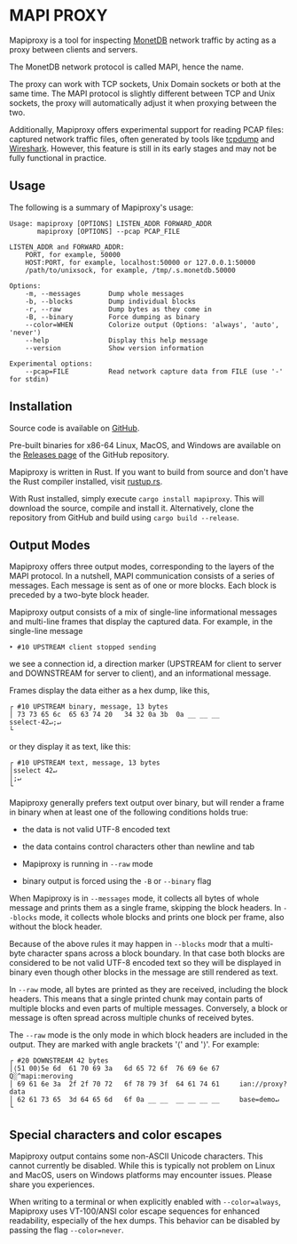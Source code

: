 MAPI PROXY
==========

Mapiproxy is a tool for inspecting [MonetDB](https://www.monetdb.org/)
network traffic by acting as a proxy between clients and servers.

The MonetDB network protocol is called MAPI, hence the name.

The proxy can work with TCP sockets, Unix Domain sockets or both at the same
time. The MAPI protocol is slightly different between TCP and Unix sockets, the
proxy will automatically adjust it when proxying between the two.

Additionally, Mapiproxy offers experimental support for reading PCAP files:
captured network traffic files, often generated by tools like
[tcpdump](https://www.tcpdump.org/) and [Wireshark](https://www.wireshark.org/).
However, this feature is still in its early stages and may not be fully
functional in practice.

## Usage

The following is a summary of Mapiproxy's usage:

```plain
Usage: mapiproxy [OPTIONS] LISTEN_ADDR FORWARD_ADDR
       mapiproxy [OPTIONS] --pcap PCAP_FILE

LISTEN_ADDR and FORWARD_ADDR:
    PORT, for example, 50000
    HOST:PORT, for example, localhost:50000 or 127.0.0.1:50000
    /path/to/unixsock, for example, /tmp/.s.monetdb.50000

Options:
    -m, --messages       Dump whole messages
    -b, --blocks         Dump individual blocks
    -r, --raw            Dump bytes as they come in
    -B, --binary         Force dumping as binary
    --color=WHEN         Colorize output (Options: 'always', 'auto', 'never')
    --help               Display this help message
    --version            Show version information

Experimental options:
    --pcap=FILE          Read network capture data from FILE (use '-' for stdin)
```

## Installation

Source code is available on [GitHub](https://github.com/MonetDBSolutions/mapiproxy).

Pre-built binaries for x86-64 Linux, MacOS, and Windows are available on the
[Releases page](https://github.com/MonetDBSolutions/mapiproxy/releases/) of the
GitHub repository.

Mapiproxy is written in Rust. If you want to build from source and don't have
the Rust compiler installed, visit
[rustup.rs](https://rustup.rs/).

With Rust installed, simply execute `cargo install mapiproxy`.
This will download the source, compile and install it.
Alternatively, clone the repository from GitHub and build 
using `cargo build --release`.


Output Modes
------------

Mapiproxy offers three output modes, corresponding to the layers of the MAPI
protocol. In a nutshell, MAPI communication consists of a series of messages.
Each message is sent as of one or more blocks. Each block is preceded by a
two-byte block header.

Mapiproxy output consists of a mix of single-line informational messages and
multi-line frames that display the captured data. For example, in the
single-line message

```plain
‣ #10 UPSTREAM client stopped sending
```
we see a connection id, a direction marker (UPSTREAM for client to server and
DOWNSTREAM for server to client), and an informational message.

Frames display the data either as a hex dump, like this,
```plain
┌ #10 UPSTREAM binary, message, 13 bytes
│ 73 73 65 6c  65 63 74 20   34 32 0a 3b  0a __ __ __     sselect·42↵;↵
└
```
or they display it as text, like this:
```plain
┌ #10 UPSTREAM text, message, 13 bytes
│sselect 42↵
│;↵
└
```
Mapiproxy generally prefers text output over binary, but will render a frame in
binary when at least one of the following conditions holds true:

* the data is not valid UTF-8 encoded text

* the data contains control characters other than newline and tab

* Mapiproxy is running in `--raw` mode

* binary output is forced using the `-B` or `--binary` flag

When Mapiproxy is in `--messages` mode, it collects all bytes of whole message
and prints them as a single frame, skipping the block headers. In `--blocks`
mode, it collects whole blocks and prints one block per frame, also without the
block header.

Because of the above rules it may happen in `--blocks` modr that a
multi-byte character spans across a block boundary. In that case both
blocks are considered to be not valid UTF-8 encoded text so they will
be displayed in binary even though other blocks in the message are
still rendered as text.

In `--raw` mode, all bytes are printed as they are received, including the block
headers. This means that a single printed chunk may contain parts of multiple
blocks and even parts of multiple messages. Conversely, a block or message is
often spread across multiple chunks of received bytes.

The `--raw` mode is the only mode in which block headers are included in the
output. They are marked with angle brackets '⟨' and '⟩'. For example:

```plain
┌ #20 DOWNSTREAM 42 bytes
│⟨51 00⟩5e 6d  61 70 69 3a   6d 65 72 6f  76 69 6e 67     Q░^mapi:meroving
│ 69 61 6e 3a  2f 2f 70 72   6f 78 79 3f  64 61 74 61     ian://proxy?data
│ 62 61 73 65  3d 64 65 6d   6f 0a __ __  __ __ __ __     base=demo↵
└
```

Special characters and color escapes
------------------------------------

Mapiproxy output contains some non-ASCII Unicode characters. This cannot currently
be disabled. While this is typically not problem on Linux and MacOS,
users on Windows platforms may encounter issues. Please share you experiences.

When writing to a terminal or when explicitly enabled with `--color=always`,
Mapiproxy uses VT-100/ANSI color escape sequences for enhanced readability,
especially of the hex dumps. This behavior can be disabled by passing the flag
`--color=never`.
